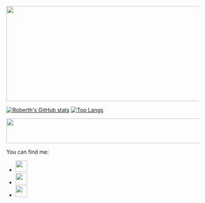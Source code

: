 <p align=”center”>
   <img src="https://64.media.tumblr.com/73b71cd5448710b401fd7b440a6b1eba/tumblr_n8bpt0GyVC1rk4j5yo2_r1_500.gif" width="1280px" height="250px"/>
</p>

[![Roberth's GitHub stats](https://github-readme-stats.vercel.app/api?username=RobARC&show_icons=true&theme=dark)](https://github.com/RobARC/github-readme-stats)
[![Top Langs](https://github-readme-stats.vercel.app/api/top-langs/?username=RobARC&langs_count=5&layout=compact&theme=dark)](https://github.com/RobARC/github-readme-stats)

<img src='https://roberth.tech/Corriente-Electrica-83644.gif' width="1280px" height="65px"/>


  You can find me:
  - [<image src='https://cdn.icon-icons.com/icons2/99/PNG/512/linkedin_socialnetwork_17441.png'  width="30px" height="30px">](https://www.linkedin.com/in/roberth-rondon/)
  - [<image src='https://logodownload.org/wp-content/uploads/2014/09/twitter-logo-1.png' width="30px" height="30px">](https://twitter.com/rrondonc)
  - [<image src='https://cdn.icon-icons.com/icons2/1011/PNG/512/Gmail_icon-icons.com_75706.png' width="30px" height="30px">](rrondonc@gmail.com)
 
<!--
**RobARC/RobARC** is a ✨ _special_ ✨ repository because its `README.md` (this file) appears on your GitHub profile.



Here are some ideas to get you started:

### 🔭 I’m currently working on language C programming
### 🌱 I’m currently learning about Language C and others technologies, like git, linux scripting shell, etc.
- 👯 I’m looking to collaborate on 
- 🤔 I’m looking for help with ...
- 💬 Ask me about ...
- 📫 How to reach me: ...
- 😄 Pronouns: ...
- ⚡ Fun fact: ...
-->
